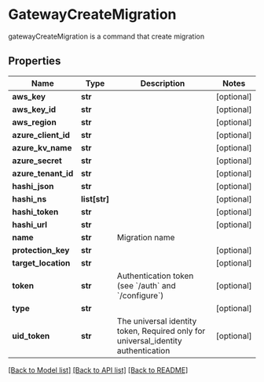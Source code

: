 # GatewayCreateMigration

gatewayCreateMigration is a command that create migration
## Properties
Name | Type | Description | Notes
------------ | ------------- | ------------- | -------------
**aws_key** | **str** |  | [optional] 
**aws_key_id** | **str** |  | [optional] 
**aws_region** | **str** |  | [optional] 
**azure_client_id** | **str** |  | [optional] 
**azure_kv_name** | **str** |  | [optional] 
**azure_secret** | **str** |  | [optional] 
**azure_tenant_id** | **str** |  | [optional] 
**hashi_json** | **str** |  | [optional] 
**hashi_ns** | **list[str]** |  | [optional] 
**hashi_token** | **str** |  | [optional] 
**hashi_url** | **str** |  | [optional] 
**name** | **str** | Migration name | 
**protection_key** | **str** |  | [optional] 
**target_location** | **str** |  | [optional] 
**token** | **str** | Authentication token (see &#x60;/auth&#x60; and &#x60;/configure&#x60;) | [optional] 
**type** | **str** |  | [optional] 
**uid_token** | **str** | The universal identity token, Required only for universal_identity authentication | [optional] 

[[Back to Model list]](../README.md#documentation-for-models) [[Back to API list]](../README.md#documentation-for-api-endpoints) [[Back to README]](../README.md)


